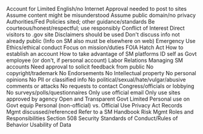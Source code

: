 
Account for Limited English/no Internet
Approval needed to post to sites
Assume content might be misunderstood
Assume public domain/no privacy
Authorities/Fed Policies sited; other guidance/standards
Be courteous/honest/respectful; use responsibly
Conflict of Interest
Direct visitors to .gov site
Disclaimers should be used
Don't discuss info not already public (Info on SM also must be elsewhere on web)
Emergency Use
Ethics/ethical conduct
Focus on mission/duties
FOIA
Hatch Act
How to establish an account
How to take advantage of SM platforms
ID self as Govt employee (or don't, if personal account)
Labor Relations
Managing SM accounts
Need approval to solicit feedback from public
No copyright/trademark
No Endorsements
No Intellectual property
No personal opinions
No PII or classified info
No political/sexual/hate/vulgar/abusive comments or attacks
No requests to contact Congress/officials or lobbying
No surveys/polls/questionnaires
Only use official email
Only use sites approved by agency
Open and Transparent Govt
Limited Personal use on Govt equip
Personal (non-official) vs. Official Use
Privacy Act
Records Mgmt discussed/referenced
Refer to a SM Handbook
Risk Mgmt
Roles and Responsibilities
Section 508
Security
Standards of Conduct/Rules of Behavior
Usability of Data


